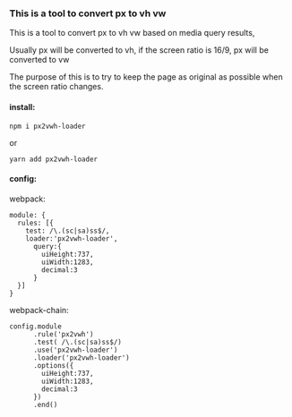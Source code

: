 ### This is a tool to convert px to vh vw


This is a tool to convert px to vh vw based on media query results,

Usually px will be converted to vh, if the screen ratio is 16/9, px will be converted to vw

The purpose of this is to try to keep the page as original as possible when the screen ratio changes. 

#### install:

```
npm i px2vwh-loader
```

or

```
yarn add px2vwh-loader
```

#### config:
webpack:
```
module: {
  rules: [{
    test: /\.(sc|sa)ss$/,
    loader:'px2vwh-loader',
      query:{
        uiHeight:737,
        uiWidth:1283,
        decimal:3
      }
  }]
}

```
webpack-chain:

```
config.module
      .rule('px2vwh')
      .test( /\.(sc|sa)ss$/)
      .use('px2vwh-loader')
      .loader('px2vwh-loader')
      .options({
        uiHeight:737,
        uiWidth:1283,
        decimal:3
      })
      .end()
```
